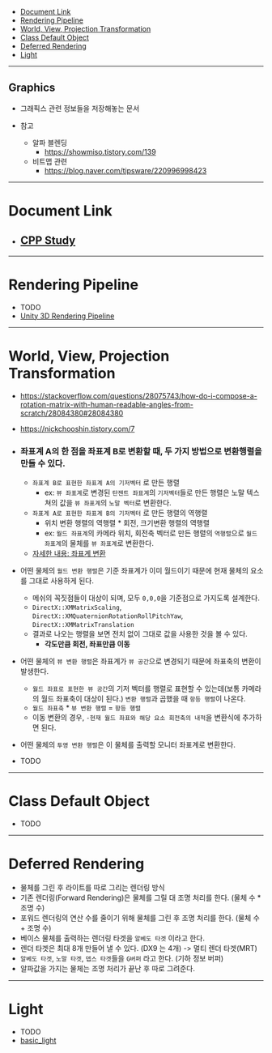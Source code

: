﻿- [Document Link](#document-link)
- [Rendering Pipeline](#rendering-pipeline)
- [World, View, Projection Transformation](#world-view-projection-transformation)
- [Class Default Object](#class-default-object)
- [Deferred Rendering](#deferred-rendering)
- [Light](#light)

---


## Graphics

  - 그래픽스 관련 정보들을 저장해놓는 문서




- 참고
  - 알파 블렌딩
    - https://showmiso.tistory.com/139 
  - 비트맵 관련
    - https://blog.naver.com/tipsware/220996998423




---
# Document Link

  - ## [CPP Study](CPP_Study.md)


---
# Rendering Pipeline

  - TODO
  - [Unity 3D Rendering Pipeline](unity3d_rendering_pipeline.md)


---
# World, View, Projection Transformation

  - https://stackoverflow.com/questions/28075743/how-do-i-compose-a-rotation-matrix-with-human-readable-angles-from-scratch/28084380#28084380
  - https://nickchooshin.tistory.com/7

  - ### 좌표계 A의 한 점을 좌표계 B로 변환할 때, 두 가지 방법으로 변환행렬을 만들 수 있다.
    - `좌표계 B로 표현한 좌표계 A의 기저벡터` 로 만든 행렬
      - ex: `뷰 좌표계`로 변경된 `탄젠트 좌표계`의 `기저벡터`들로 만든 행렬은 노말 텍스쳐의 값을 `뷰 좌표계`의 `노말 벡터`로 변환한다.
    - `좌표계 A로 표현한 좌표계 B의 기저벡터` 로 만든 행렬의 역행렬
      - 위치 변환 행렬의 역행렬 * 회전, 크기변환 행렬의 역행렬
      - ex: `월드 좌표계`의 카메라 위치, 회전축 벡터로 만든 행렬의 `역행렬`으로 `월드 좌표계`의 물체를 `뷰 좌표계`로 변환한다.
    - [자세한 내용: 좌표계 변환](Transformation/transformations.md#좌표계의-변환)
  - 어떤 물체의 `월드 변환 행렬`은 기준 좌표계가 이미 월드이기 때문에 현재 물체의 요소를 그대로 사용하게 된다.
    - 메쉬의 꼭짓점들이 대상이 되며, 모두 `0,0,0`을 기준점으로 가지도록 설계한다.
    - `DirectX::XMMatrixScaling`, `DirectX::XMQuaternionRotationRollPitchYaw`, `DirectX::XMMatrixTranslation`
    - 결과로 나오는 행렬을 보면 전치 없이 그대로 값을 사용한 것을 볼 수 있다.
      - **각도만큼 회전, 좌표만큼 이동**
  - 어떤 물체의 `뷰 변환 행렬`은 좌표계가 `뷰 공간`으로 변경되기 때문에 좌표축의 변환이 발생한다.
    - `월드 좌표로 표현한 뷰 공간`의 기저 벡터를 행렬로 표현할 수 있는데(보통 카메라의 월드 좌표축이 대상이 된다.) `변환 행렬`과 곱했을 때 `항등 행렬`이 나온다.
    - `월드 좌표축` * `뷰 변환 행렬` = `항등 행렬`
    - 이동 변환의 경우, `-현재 월드 좌표와 해당 요소 회전축의 내적`을 변환식에 추가하면 된다.
  - 어떤 물체의 `투영 변환 행렬`은 이 물체를 출력할 모니터 좌표계로 변환한다.

  - TODO


---
# Class Default Object

  - TODO


---
# Deferred Rendering

  - 물체를 그린 후 라이트를 따로 그리는 렌더링 방식
  - 기존 렌더링(Forward Rendering)은 물체를 그릴 대 조명 처리를 한다. (물체 수 * 조명 수)
  - 포워드 렌더링의 연산 수를 줄이기 위해 물체를 그린 후 조명 처리를 한다. (물체 수 + 조명 수)
  - 베이스 물체를 출력하는 렌더링 타겟을 `알베도 타겟` 이라고 한다.
  - 렌더 타겟은 최대 8개 만들어 낼 수 있다. (DX9 는 4개) -> 멀티 렌더 타겟(MRT)
  - `알베도 타겟`, `노말 타겟`, `뎁스 타겟`들을 `G버퍼` 라고 한다. (기하 정보 버퍼)
  - 알파값을 가지는 물체는 조명 처리가 끝난 후 따로 그려준다.


---
# Light

  - TODO
  - [basic_light](basic_light/basic_light.md)
